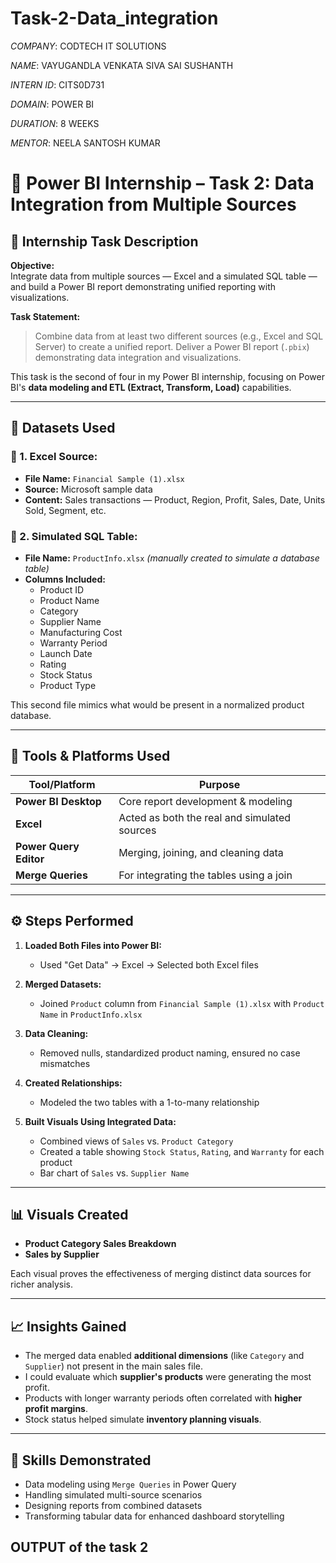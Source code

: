 # Task-2-Data_integration

*COMPANY*: CODTECH IT SOLUTIONS

*NAME*: VAYUGANDLA VENKATA SIVA SAI SUSHANTH

*INTERN ID*: CITS0D731

*DOMAIN*: POWER BI

*DURATION*: 8 WEEKS

*MENTOR*: NEELA SANTOSH KUMAR

# 🔗 Power BI Internship – Task 2: Data Integration from Multiple Sources

## 📌 Internship Task Description

**Objective:**  
Integrate data from multiple sources — Excel and a simulated SQL table — and build a Power BI report demonstrating unified reporting with visualizations.

**Task Statement:**  
> Combine data from at least two different sources (e.g., Excel and SQL Server) to create a unified report. Deliver a Power BI report (`.pbix`) demonstrating data integration and visualizations.

This task is the second of four in my Power BI internship, focusing on Power BI's **data modeling and ETL (Extract, Transform, Load)** capabilities.

---

## 📁 Datasets Used

### 🔹 1. Excel Source:
- **File Name:** `Financial Sample (1).xlsx`
- **Source:** Microsoft sample data
- **Content:** Sales transactions — Product, Region, Profit, Sales, Date, Units Sold, Segment, etc.

### 🔹 2. Simulated SQL Table:
- **File Name:** `ProductInfo.xlsx` *(manually created to simulate a database table)*
- **Columns Included:**
  - Product ID
  - Product Name
  - Category
  - Supplier Name
  - Manufacturing Cost
  - Warranty Period
  - Launch Date
  - Rating
  - Stock Status
  - Product Type

This second file mimics what would be present in a normalized product database.

---

## 🧰 Tools & Platforms Used

| Tool/Platform         | Purpose                                      |
|-----------------------|----------------------------------------------|
| **Power BI Desktop**  | Core report development & modeling           |
| **Excel**             | Acted as both the real and simulated sources |
| **Power Query Editor**| Merging, joining, and cleaning data          |
| **Merge Queries**     | For integrating the tables using a join      |

---

## ⚙️ Steps Performed

1. **Loaded Both Files into Power BI:**
   - Used "Get Data" → Excel → Selected both Excel files

2. **Merged Datasets:**
   - Joined `Product` column from `Financial Sample (1).xlsx` with `Product Name` in `ProductInfo.xlsx`

3. **Data Cleaning:**
   - Removed nulls, standardized product naming, ensured no case mismatches

4. **Created Relationships:**
   - Modeled the two tables with a 1-to-many relationship

5. **Built Visuals Using Integrated Data:**
   - Combined views of `Sales` vs. `Product Category`
   - Created a table showing `Stock Status`, `Rating`, and `Warranty` for each product
   - Bar chart of `Sales` vs. `Supplier Name`

---

## 📊 Visuals Created

- **Product Category Sales Breakdown**
- **Sales by Supplier**

Each visual proves the effectiveness of merging distinct data sources for richer analysis.

---

## 📈 Insights Gained

- The merged data enabled **additional dimensions** (like `Category` and `Supplier`) not present in the main sales file.
- I could evaluate which **supplier's products** were generating the most profit.
- Products with longer warranty periods often correlated with **higher profit margins**.
- Stock status helped simulate **inventory planning visuals**.

---

## 🧠 Skills Demonstrated

- Data modeling using `Merge Queries` in Power Query
- Handling simulated multi-source scenarios
- Designing reports from combined datasets
- Transforming tabular data for enhanced dashboard storytelling

## OUTPUT of the task 2
